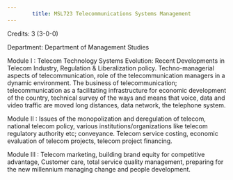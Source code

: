 ```yaml
---
        title: MSL723 Telecommunications Systems Management
---
```

Credits: 3 (3-0-0)

Department: Department of Management Studies

Module I : Telecom Technology Systems Evolution: Recent Developments in Telecom Industry, Regulation & Liberalization policy. Techno-managerial aspects of telecommunication, role of the telecommunication managers in a dynamic environment. The business of telecommunication; telecommunication as a facilitating infrastructure for economic development of the country, technical survey of the ways and means that voice, data and video traffic are moved long distances, data network, the telephone system.

Module II : Issues of the monopolization and deregulation of telecom, national telecom policy, various institutions/organizations like telecom regulatory authority etc; conveyance. Telecom service costing, economic evaluation of telecom projects, telecom project financing.

Module III : Telecom marketing, building brand equity for competitive advantage, Customer care, total service quality management, preparing for the new millennium managing change and people development.